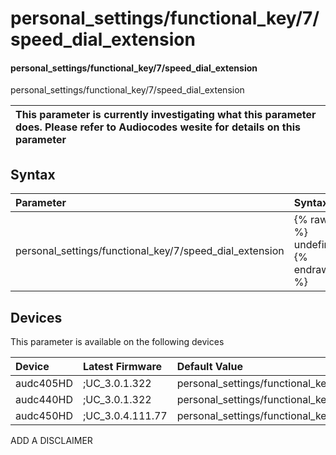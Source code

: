 ﻿---
description: personal_settings/functional_key/7/speed_dial_extension
search: false
---

# personal_settings/functional_key/7/speed_dial_extension

#### personal_settings/functional_key/7/speed_dial_extension

personal_settings/functional_key/7/speed_dial_extension


| This parameter is currently investigating what this parameter does. Please refer to Audiocodes wesite for details on this parameter | 
| :--- |

## Syntax
| Parameter | Syntax |
| :--- | :--- |
|personal_settings/functional_key/7/speed_dial_extension | {% raw %} undefined {% endraw %}|

## Devices
This parameter is available on the following devices

| Device | Latest Firmware | Default Value |
|:---|:---|:---|
| audc405HD | ;UC_3.0.1.322 | personal_settings/functional_key/7/speed_dial_extension= 
| audc440HD | ;UC_3.0.1.322 | personal_settings/functional_key/7/speed_dial_extension= 
| audc450HD | ;UC_3.0.4.111.77 | personal_settings/functional_key/7/speed_dial_extension= 

ADD A DISCLAIMER

